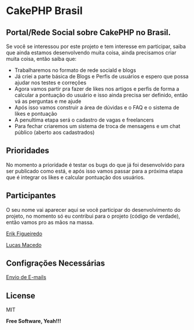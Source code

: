 CakePHP Brasil
=========

Portal/Rede Social sobre CakePHP no Brasil.
----------

Se você se interessou por este projeto e tem interesse em participar, saiba que  ainda estamos desenvolvendo muita coisa, ainda precisamos criar muita coisa, então saiba que:

  - Trabalharemos no formato de rede sociald e blogs
  - Já criei a parte básica de Blogs e Perfis de usuários e espero que possa ajudar nos testes e correções
  - Agora vamos partir pra fazer de likes nos artigos e perfis de forma a calcular a pontuação do usuário e isso ainda precisa ser definido, então vá as perguntas e me ajude
  - Após isso vamos construir a área de dúvidas e o FAQ e o sistema de likes e pontuação
  - A penultima etapa será o cadastro de vagas e freelancers
  - Para fechar criaremos um sistema de troca de mensagens e um chat público (aberto aos cadastrados)

Prioridades
-----

No momento a prioridade é testar os bugs do que já foi desenvolvido para ser publicado como está, e após isso vamos passar para a próxima etapa que é integrar os likes e calcular pontuação dos usuários.


Participantes
-----

O seu nome vai aparecer aqui se você participar do desenvolvimento do projeto, no momento só eu contribui para o projeto (código de verdade), então vamos pro as mãos na massa.

[Erik Figueiredo]

[Lucas Macedo]

Configrações Necessárias
----
[Envio de E-mails]


License
----

MIT


**Free Software, Yeah!!!**

[Erik Figueiredo]:http://blog.erikfigueiredo.com.br/
[Lucas Macedo]:http://greensolucoes.com/
[Discussão: Versão do CakePHP]:https://github.com/erikfig/CakePHP-Brasil/issues/2
[Discussão: Recursos]:https://github.com/erikfig/CakePHP-Brasil/issues/1
[Discussão: Formato do portal]:https://github.com/erikfig/CakePHP-Brasil/issues/3
[Status atual]:http://dev.cakephpbrasil.com.br

[Envio de E-mails]:https://github.com/erikfig/CakePHP-Brasil/issues/9/
